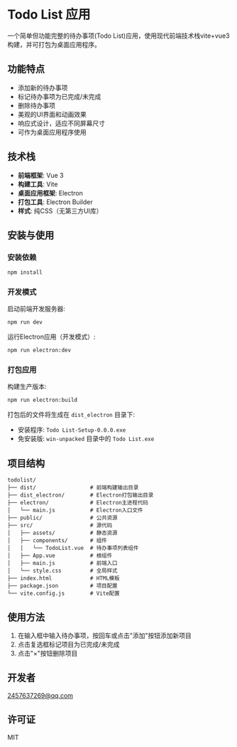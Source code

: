 # Todo List 应用

一个简单但功能完整的待办事项(Todo List)应用，使用现代前端技术栈vite+vue3构建，并可打包为桌面应用程序。

## 功能特点

- 添加新的待办事项
- 标记待办事项为已完成/未完成
- 删除待办事项
- 美观的UI界面和动画效果
- 响应式设计，适应不同屏幕尺寸
- 可作为桌面应用程序使用

## 技术栈

- **前端框架**: Vue 3
- **构建工具**: Vite
- **桌面应用框架**: Electron
- **打包工具**: Electron Builder
- **样式**: 纯CSS（无第三方UI库）

## 安装与使用

### 安装依赖

```bash
npm install
```

### 开发模式

启动前端开发服务器:

```bash
npm run dev
```

运行Electron应用（开发模式）:

```bash
npm run electron:dev
```

### 打包应用

构建生产版本:

```bash
npm run electron:build
```

打包后的文件将生成在 `dist_electron` 目录下:
- 安装程序: `Todo List-Setup-0.0.0.exe`
- 免安装版: `win-unpacked` 目录中的 `Todo List.exe`

## 项目结构

```
todolist/
├── dist/                 # 前端构建输出目录
├── dist_electron/        # Electron打包输出目录
├── electron/             # Electron主进程代码
│   └── main.js           # Electron入口文件
├── public/               # 公共资源
├── src/                  # 源代码
│   ├── assets/           # 静态资源
│   ├── components/       # 组件
│   │   └── TodoList.vue  # 待办事项列表组件
│   ├── App.vue           # 根组件
│   ├── main.js           # 前端入口
│   └── style.css         # 全局样式
├── index.html            # HTML模板
├── package.json          # 项目配置
└── vite.config.js        # Vite配置
```

## 使用方法

1. 在输入框中输入待办事项，按回车或点击"添加"按钮添加新项目
2. 点击复选框标记项目为已完成/未完成
3. 点击"×"按钮删除项目

## 开发者

2457637269@qq.com

## 许可证

MIT
